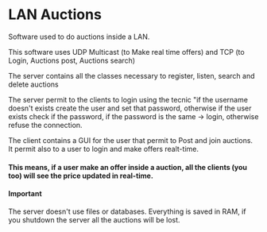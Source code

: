 <h1>LAN Auctions</h1>
<p>Software used to do auctions inside a LAN.
<p>This software uses UDP Multicast (to Make real time offers) and TCP (to Login, Auctions post, Auctions search)</p>
<p>The server contains all the classes necessary to register, listen, search and delete auctions</p>
<p>The server permit to the clients to login using the tecnic "if the username doesn't exists create the user and set that password, otherwise if the user exists check if the password, if the password is the same -> login,  otherwise refuse the connection.</p>

<p>The client contains a GUI for the user that permit to Post and join auctions. It permit also to a user to login and make offers realt-time.</p>
<p><h4>This means, if a user make an offer inside a auction, all the clients (you too) will see the price updated in real-time.</h4><p/>
<h4>Important</h4>The server doesn't use files or databases. Everything is saved in RAM, if you shutdown the server all the auctions will be lost.
